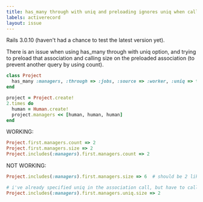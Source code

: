 ```yaml
---
title: has_many through with uniq and preloading ignores uniq when calling collection size
labels: activerecord
layout: issue
---
```


Rails 3.0.10  (haven't had a chance to test the latest version yet).

There is an issue when using has_many through with uniq option, and trying to preload that association and calling size on the preloaded association (to prevent another query by using count).

``` ruby
class Project
  has_many :managers, :through => :jobs, :source => :worker, :uniq => true
end
```

``` ruby
project = Project.create!
2.times do
  human = Human.create!
  project.managers << [human, human, human]
end
```

WORKING:

``` ruby
Project.first.managers.count => 2
Project.first.managers.size => 2
Project.includes(:managers).first.managers.count => 2
```

NOT WORKING:

``` ruby
Project.includes(:managers).first.managers.size => 6  # should be 2 like the others

# i've already specified uniq in the association call, but have to call uniq again
Project.includes(:managers).first.managers.uniq.size => 2
```

